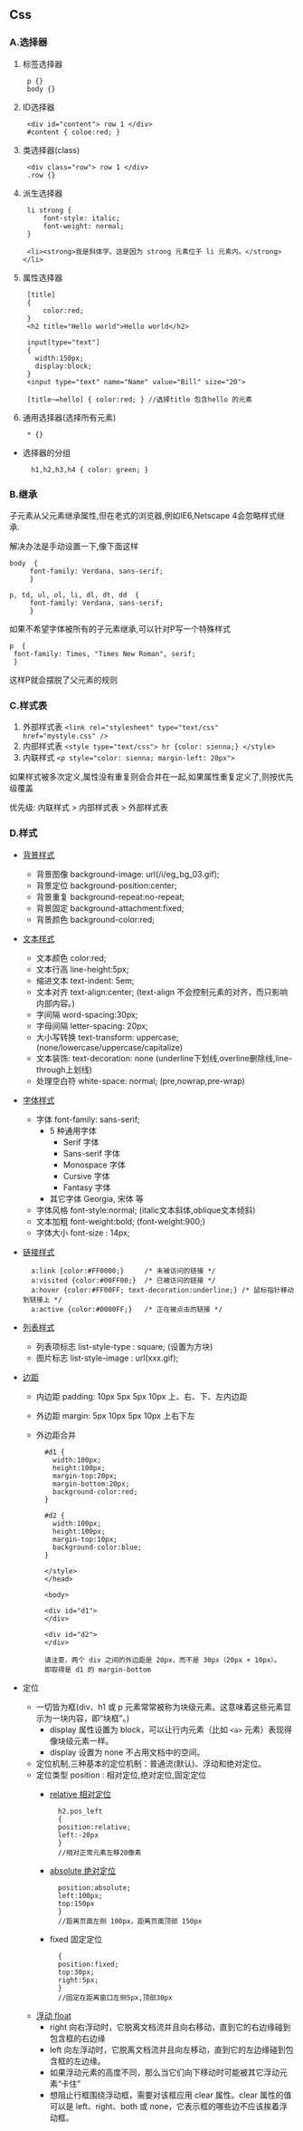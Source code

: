 ## Css

### A.选择器
1. 标签选择器
		
		p {}
		body {}

2. ID选择器

		<div id="content"> row 1 </div>
		#content { coloe:red; }

3. 类选择器(class)

		<div class="row"> row 1 </div>
		.row {}

4. 派生选择器

		li strong {
		    font-style: italic;
		    font-weight: normal;
		}

		<li><strong>我是斜体字。这是因为 strong 元素位于 li 元素内。</strong></li>

5. 属性选择器

		[title]
		{
			color:red;
		}
		<h2 title="Hello world">Hello world</h2>
		
		input[type="text"]
		{
		  width:150px;
		  display:block; 
		}
		<input type="text" name="Name" value="Bill" size="20">

		[title~=hello] { color:red; } //选择title 包含hello 的元素

6. 通用选择器(选择所有元素)

		* {}
		
* 选择器的分组

		h1,h2,h3,h4 { color: green; }

### B.继承
子元素从父元素继承属性,但在老式的浏览器,例如IE6,Netscape 4会忽略样式继承.

解决办法是手动设置一下,像下面这样

	body  {
	     font-family: Verdana, sans-serif;
	     }
	
	p, td, ul, ol, li, dl, dt, dd  {
	     font-family: Verdana, sans-serif;
	     }

如果不希望字体被所有的子元素继承,可以针对P写一个特殊样式

	p  {
     font-family: Times, "Times New Roman", serif;
     }

这样P就会摆脱了父元素的规则


### C.样式表 
1. 外部样式表 `<link rel="stylesheet" type="text/css" href="mystyle.css" />`
2. 内部样式表 `<style type="text/css"> hr {color: sienna;} </style>`
3. 内联样式 `<p style="color: sienna; margin-left: 20px">`

如果样式被多次定义,属性没有重复则会合并在一起,如果属性重复定义了,则按优先级覆盖

优先级: 内联样式 > 内部样式表 > 外部样式表


### D.样式
* [背景样式](http://www.w3school.com.cn/css/css_background.asp)
	* 背景图像 background-image: url(/i/eg_bg_03.gif); 
	* 背景定位 background-position:center;
	* 背景重复 background-repeat:no-repeat;
	* 背景固定 background-attachment:fixed;
	* 背景颜色 background-color:red;
* [文本样式](http://www.w3school.com.cn/css/css_text.asp)
	* 文本颜色 color:red;
	* 文本行高 line-height:5px; 
	* 缩进文本 text-indent: 5em;
	* 文本对齐 text-align:center; (text-align 不会控制元素的对齐，而只影响内部内容。)
	* 字间隔 word-spacing:30px;
	* 字母间隔 letter-spacing: 20px;
	* 大小写转换 text-transform: uppercase;(none/lowercase/uppercase/capitalize)
	* 文本装饰: text-decoration: none (underline下划线,overline删除线,line-through上划线)
	* 处理空白符 white-space: normal; (pre,nowrap,pre-wrap)
* [字体样式](http://www.w3school.com.cn/css/css_font.asp)
	* 字体 font-family: sans-serif;
		* 5 种通用字体
			* Serif 字体
			* Sans-serif 字体
			* Monospace 字体
			* Cursive 字体
			* Fantasy 字体
		* 其它字体 Georgia, 宋体 等
	* 字体风格 font-style:normal;	(italic文本斜体,oblique文本倾斜)
	* 文本加粗 font-weight:bold; (font-weight:900;)
	* 字体大小 font-size : 14px;
* [链接样式](http://www.w3school.com.cn/css/css_link.asp)

		a:link {color:#FF0000;}		/* 未被访问的链接 */
		a:visited {color:#00FF00;}	/* 已被访问的链接 */
		a:hover {color:#FF00FF; text-decoration:underline;}	/* 鼠标指针移动到链接上 */
		a:active {color:#0000FF;}	/* 正在被点击的链接 */ 
* [列表样式](http://www.w3school.com.cn/css/css_list.asp)
	* 列表项标志 list-style-type : square; (设置为方块)
	* 图片标志 list-style-image : url(xxx.gif);
* [边距](http://www.w3school.com.cn/css/css_margin_collapsing.asp)
	* 内边距 padding: 10px 5px 5px 10px  上、右、下、左内边距 
	* 外边距 margin: 5px 10px 5px 10px 上右下左
	* 外边距合并 

			#d1 {
			  width:100px;
			  height:100px;
			  margin-top:20px;
			  margin-bottom:20px;
			  background-color:red;
			}
			
			#d2 {
			  width:100px;
			  height:100px;
			  margin-top:10px;
			  background-color:blue;
			}
			
			</style>
			</head>
			
			<body>
			
			<div id="d1">
			</div>
			
			<div id="d2">
			</div>

			请注意，两个 div 之间的外边距是 20px，而不是 30px（20px + 10px）。
			即取得是 d1 的 margin-bottom
* 定位
	* 一切皆为框(div、h1 或 p 元素常常被称为块级元素。这意味着这些元素显示为一块内容，即“块框”。)
		* display 属性设置为 block，可以让行内元素（比如 `<a>` 元素）表现得像块级元素一样。
		* display 设置为 none 不占用文档中的空间。 
	* 定位机制,三种基本的定位机制：普通流(默认)、浮动和绝对定位。 
	* 定位类型 position : 相对定位,绝对定位,固定定位
		* [relative 相对定位](http://www.w3school.com.cn/css/css_positioning_relative.asp)

				h2.pos_left
				{
				position:relative;
				left:-20px
				}
				//相对正常元素左移20像素
		* [absolute 绝对定位](http://www.w3school.com.cn/css/css_positioning_absolute.asp)

				position:absolute;
				left:100px;
				top:150px
				}
				//距离页面左侧 100px，距离页面顶部 150px
		* fixed 固定定位

				{
				position:fixed;
				top:30px;
				right:5px;
				}
				//固定在距离窗口左侧5px,顶部30px
	* [浮动 float](http://www.w3school.com.cn/css/css_positioning_floating.asp) 
		* right  向右浮动时，它脱离文档流并且向右移动，直到它的右边缘碰到包含框的右边缘
		* left  向左浮动时，它脱离文档流并且向左移动，直到它的左边缘碰到包含框的左边缘。
		* 如果浮动元素的高度不同，那么当它们向下移动时可能被其它浮动元素“卡住” 
		* 想阻止行框围绕浮动框，需要对该框应用 clear 属性。clear 属性的值可以是 left、right、both 或 none，它表示框的哪些边不应该挨着浮动框。
